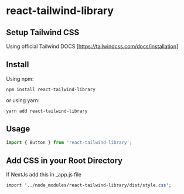# react-tailwind-library

## Setup Tailwind CSS
Using official Tailwind DOCS
[https://tailwindcss.com/docs/installation]

## Install
Using npm:

```shell
npm install react-tailwind-library
```

or using yarn:

```shell
yarn add react-tailwind-library
```

## Usage

```js
import { Button } from 'react-tailwind-library';
```
## Add CSS in your Root Directory 
If NextJs add this in _app.js file
```css
import '../node_modules/react-tailwind-library/dist/style.css';
```




